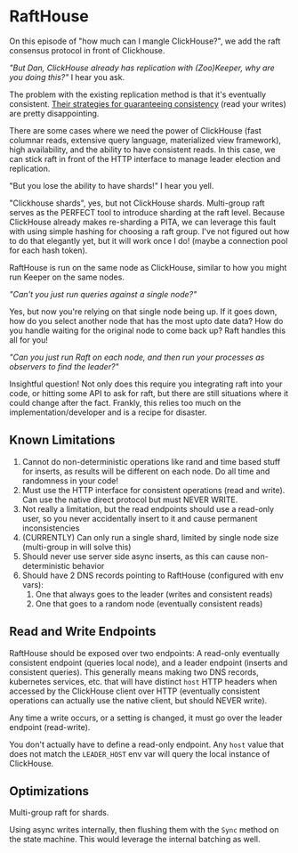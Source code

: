 # RaftHouse

On this episode of "how much can I mangle ClickHouse?", we add the raft consensus protocol in front of Clickhouse.

_"But Dan, ClickHouse already has replication with (Zoo)Keeper, why are you doing this?"_ I hear you ask.

The problem with the existing replication method is that it's eventually consistent. [Their strategies for guaranteeing consistency](https://clickhouse.com/docs/knowledgebase/read_consistency#talking-to-a-random-node) (read your writes) are pretty disappointing.

There are some cases where we need the power of ClickHouse (fast columnar reads, extensive query language, materialized view framework), high availability, and the ability to have consistent reads. In this case, we can stick raft in front of the HTTP interface to manage leader election and replication.

"But you lose the ability to have shards!" I hear you yell.

"Clickhouse shards", yes, but not ClickHouse shards. Multi-group raft serves as the PERFECT tool to introduce sharding at the raft level. Because ClickHouse already makes re-sharding a PITA, we can leverage this fault with using simple hashing for choosing a raft group. I've not figured out how to do that elegantly yet, but it will work once I do! (maybe a connection pool for each hash token).

RaftHouse is run on the same node as ClickHouse, similar to how you might run Keeper on the same nodes.

_"Can't you just run queries against a single node?"_

Yes, but now you're relying on that single node being up. If it goes down, how do you select another node that has the most upto date data? How do you handle waiting for the original node to come back up? Raft handles this all for you!

_"Can you just run Raft on each node, and then run your processes as observers to find the leader?"_

Insightful question! Not only does this require you integrating raft into your code, or hitting some API to ask for raft, but there are still situations where it could change after the fact. Frankly, this relies too much on the implementation/developer and is a recipe for disaster.

## Known Limitations

1. Cannot do non-deterministic operations like rand and time based stuff for inserts, as results will be different on each node. Do all time and randomness in your code!
2. Must use the HTTP interface for consistent operations (read and write). Can use the native direct protocol but must NEVER WRITE.
3. Not really a limitation, but the read endpoints should use a read-only user, so you never accidentally insert to it and cause permanent inconsistencies
4. (CURRENTLY) Can only run a single shard, limited by single node size (multi-group in will solve this)
5. Should never use server side async inserts, as this can cause non-deterministic behavior
6. Should have 2 DNS records pointing to RaftHouse (configured with env vars):
   1. One that always goes to the leader (writes and consistent reads)
   2. One that goes to a random node (eventually consistent reads)

## Read and Write Endpoints

RaftHouse should be exposed over two endpoints: A read-only eventually consistent endpoint (queries local node), and a leader endpoint (inserts and consistent queries). This generally means making two DNS records, kubernetes services, etc. that will have distinct `host` HTTP headers when accessed by the ClickHouse client over HTTP (eventually consistent operations can actually use the native client, but should NEVER write).

Any time a write occurs, or a setting is changed, it must go over the leader endpoint (read-write).

You don't actually have to define a read-only endpoint. Any `host` value that does not match the `LEADER_HOST` env var will query the local instance of ClickHouse.

## Optimizations

Multi-group raft for shards.

Using async writes internally, then flushing them with the `Sync` method on the state machine. This would leverage the internal batching as well.